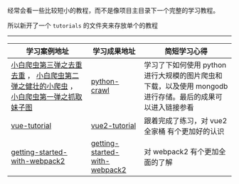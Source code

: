经常会看一些比较短小的教程，而不是像项目主目录下一个完整的学习教程。

所以新开了一个 `tutorials` 的文件夹来存放单个的教程

---

学习案例地址 | 学习成果地址 | 简短学习心得
-----|-----|-----
[小白爬虫第三弹之去重去重](http://cuiqingcai.com/3314.html) ， [小白爬虫第二弹之健壮的小爬虫](http://cuiqingcai.com/3256.html) ， [小白爬虫第一弹之抓取妹子图](http://cuiqingcai.com/3179.html) | [python-crawl](https://github.com/cody1991/learn/tree/gh-pages/tutorials/python-crawl) | 学习了下如何使用 python 进行大规模的图片爬虫和下载，以及使用 mongodb 进行存储。最后的成果可以进入链接参看
[vue-tutorial](https://github.com/MeCKodo/vue-tutorial) | [vue2-tutorial](https://github.com/cody1991/learn/tree/gh-pages/tutorials/vue2-tutorial) | 跟着完成了练习，对 vue2 全家桶 有个更加好的认识
[getting-started-with-webpack2](https://llp0574.github.io/2016/11/29/getting-started-with-webpack2/) | [getting-started-with-webpack2](https://github.com/cody1991/learn/tree/gh-pages/tutorials/getting-started-with-webpack2) | 对 webpack2 有个更加全面的了解




